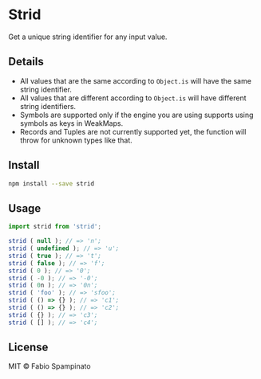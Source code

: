# Strid

Get a unique string identifier for any input value.

## Details

- All values that are the same according to `Object.is` will have the same string identifier.
- All values that are different according to `Object.is` will have different string identifiers.
- Symbols are supported only if the engine you are using supports using symbols as keys in WeakMaps.
- Records and Tuples are not currently supported yet, the function will throw for unknown types like that.

## Install

```sh
npm install --save strid
```

## Usage

```ts
import strid from 'strid';

strid ( null ); // => 'n';
strid ( undefined ); // => 'u';
strid ( true ); // => 't';
strid ( false ); // => 'f';
strid ( 0 ); // => '0';
strid ( -0 ); // => '-0';
strid ( 0n ); // => '0n';
strid ( 'foo' ); // => 'sfoo';
strid ( () => {} ); // => 'c1';
strid ( () => {} ); // => 'c2';
strid ( {} ); // => 'c3';
strid ( [] ); // => 'c4';
```

## License

MIT © Fabio Spampinato
